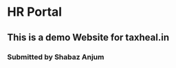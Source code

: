 
<H1>HR Portal</H1>
<H2>This is a demo Website for taxheal.in</H2>
<H3>Submitted by Shabaz Anjum</H3>
